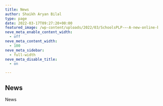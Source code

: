 ```yaml
---
title: News
author: Shaikh Aryan Bilal
type: page
date: 2022-03-17T09:27:20+00:00
featured_image: /wp-content/uploads/2022/03/SchoolsPLP-–-A-new-online-blended-learning-solution.png
neve_meta_enable_content_width:
  - off
neve_meta_content_width:
  - 100
neve_meta_sidebar:
  - full-width
neve_meta_disable_title:
  - on

---
```

## News

News